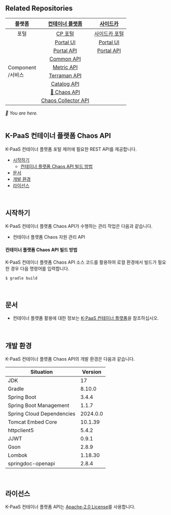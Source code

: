 ## Related Repositories

<table>
<thead>
  <tr>
    <th style="text-align:center;width=100;">플랫폼</th>
    <th style="text-align:center;width=250;"><a href="https://github.com/K-PaaS/cp-deployment">컨테이너 플랫폼</a></th>
    <th style="text-align:center;width=250;">&nbsp;&nbsp;&nbsp;<a href="https://github.com/K-PaaS/sidecar-deployment.git">사이드카</a>&nbsp;&nbsp;&nbsp;</th>
  </tr>
</thead>
<tbody>
  <tr>
    <td align="center">포털</td>
    <td align="center"><a href="https://github.com/K-PaaS/cp-portal-release">CP 포털</a></td>
    <td align="center"><a href="https://github.com/K-PaaS/sidecar-deployment/tree/master/install-scripts/portal">사이드카 포털</a></td>
  </tr>
  <tr>
    <td rowspan="8">Component <br>/서비스</td>
    <td align="center"><a href="https://github.com/K-PaaS/cp-portal-ui">Portal UI</a></td>
    <td align="center"><a href="https://github.com/K-PaaS/sidecar-portal-ui">Portal UI</a></td>
  </tr>
  <tr>
    <td align="center"><a href="https://github.com/K-PaaS/cp-portal-api">Portal API</a></td>
    <td align="center"><a href="https://github.com/K-PaaS/sidecar-portal-api">Portal API</a></td>
  </tr>
  <tr>
    <td align="center"><a href="https://github.com/K-PaaS/cp-portal-common-api">Common API</a></td>
    <td align="center"></td>
  </tr>
  <tr>
    <td align="center"><a href="https://github.com/K-PaaS/cp-metrics-api">Metric API</a></td>
    <td align="center"></td>
  </tr>
  <tr>
    <td align="center"><a href="https://github.com/K-PaaS/cp-terraman">Terraman API</a></td>
    <td align="center"></td>
  </tr>
  <tr>
    <td align="center"><a href="https://github.com/K-PaaS/cp-catalog-api">Catalog API</a></td>
    <td align="center"></td>
  </tr>
  <tr>
    <td align="center"><a href="https://github.com/K-PaaS/cp-chaos-api">🚩 Chaos API</a></td>
    <td align="center"></td>
  </tr>
  <tr>
    <td align="center"><a href="https://github.com/K-PaaS/cp-chaos-collector">Chaos Collector API</a></td>
    <td align="center"></td>
  </tr>
</tbody></table>
<i>🚩 You are here.</i>

<br>
<br>

## K-PaaS 컨테이너 플랫폼 Chaos API

K-PaaS 컨테이너 플랫폼 포털 제어에 필요한 REST API를 제공합니다.

- [시작하기](#시작하기)
    - [컨테이너 플랫폼 Chaos API 빌드 방법](#컨테이너-플랫폼-chaos-api-빌드-방법)
- [문서](#문서)
- [개발 환경](#개발-환경)
- [라이선스](#라이선스)

<br> 

## 시작하기

K-PaaS 컨테이너 플랫폼 Chaos API가 수행하는 관리 작업은 다음과 같습니다.

- 컨테이너 플랫폼 Chaos 자원 관리 API

#### 컨테이너 플랫폼 Chaos API 빌드 방법

K-PaaS 컨테이너 플랫폼 Chaos API 소스 코드를 활용하여 로컬 환경에서 빌드가 필요한 경우 다음 명령어를 입력합니다.

```
$ gradle build
```

<br>

## 문서

- 컨테이너 플랫폼 활용에 대한 정보는 [K-PaaS 컨테이너 플랫폼](https://github.com/K-PaaS/container-platform)을 참조하십시오.

<br>

## 개발 환경

K-PaaS 컨테이너 플랫폼 Chaos API의 개발 환경은 다음과 같습니다.

| Situation                      | Version |
| ------------------------------ | ------- |
| JDK                            | 17      |
| Gradle                         | 8.10.0  |
| Spring Boot                    | 3.4.4   |
| Spring Boot Management         | 1.1.7   |
| Spring Cloud Dependencies      | 2024.0.0|
| Tomcat Embed Core              | 10.1.39 |
| httpclient5                    | 5.4.2   |
| JJWT                           | 0.9.1   |
| Gson                           | 2.8.9   |
| Lombok                         | 1.18.30 |
| springdoc-openapi              | 2.8.4   |

<br>

## 라이선스

K-PaaS 컨테이너 플랫폼 API는 [Apache-2.0 License](http://www.apache.org/licenses/LICENSE-2.0)를 사용합니다.